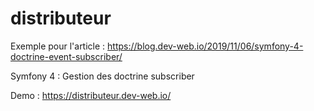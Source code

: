 # distributeur

Exemple pour l'article : https://blog.dev-web.io/2019/11/06/symfony-4-doctrine-event-subscriber/

Symfony 4 : Gestion des doctrine subscriber

Demo : https://distributeur.dev-web.io/
